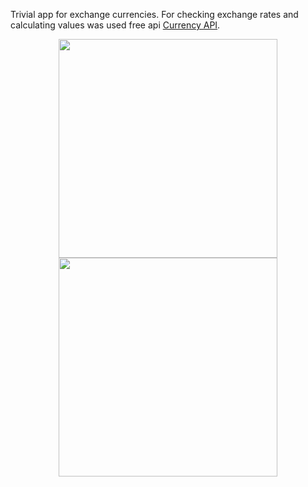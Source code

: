 <p>
Trivial app for exchange currencies. For checking exchange rates and calculating values 
was used free api <a href="http://currency-api.appspot.com">Currency API</a>.
</p>
<p>
  <center>
    <img src="http://imageshack.us/photo/my-images/69/ja1a.png" height="350" align="center" />
    <img src="http://img31.imageshack.us/img31/6803/s6t3.png" height="350" align="center" />
  </center>
</p>
